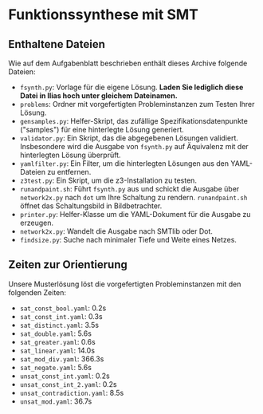 # Funktionssynthese mit SMT

## Enthaltene Dateien

Wie auf dem Aufgabenblatt beschrieben enthält dieses Archive folgende Dateien:

* `fsynth.py`: Vorlage für die eigene Lösung.
  **Laden Sie lediglich diese Datei in Ilias hoch unter gleichem Dateinamen.**
* `problems`: Ordner mit vorgefertigten Probleminstanzen zum Testen Ihrer Lösung.
* `gensamples.py`: Helfer-Skript, das zufällige Spezifikationsdatenpunkte ("samples") für eine hinterlegte Lösung
  generiert.
* `validator.py`: Ein Skript, das die abgegebenen Lösungen validiert. Insbesondere wird die Ausgabe von `fsynth.py` auf
  Äquivalenz mit der hinterlegten Lösung überprüft.
* `yamlfilter.py`: Ein Filter, um die hinterlegten Lösungen aus den YAML-Dateien zu entfernen.
* `z3test.py`: Ein Skript, um die z3-Installation zu testen.
* `runandpaint.sh`: Führt `fsynth.py` aus und schickt die Ausgabe über `network2x.py`   nach `dot` um Ihre Schaltung zu
  rendern. `runandpaint.sh` öffnet das Schaltungsbild in Bildbetrachter.
* `printer.py`: Helfer-Klasse um die YAML-Dokument für die Ausgabe zu erzeugen.
* `network2x.py`: Wandelt die Ausgabe nach SMTlib oder Dot.
* `findsize.py`: Suche nach minimaler Tiefe und Weite eines Netzes.

## Zeiten zur Orientierung

Unsere Musterlösung löst die vorgefertigten Probleminstanzen mit den folgenden Zeiten:

* `sat_const_bool.yaml`: 0.2s
* `sat_const_int.yaml`: 0.3s
* `sat_distinct.yaml`: 3.5s
* `sat_double.yaml`: 5.6s
* `sat_greater.yaml`: 0.6s
* `sat_linear.yaml`: 14.0s
* `sat_mod_div.yaml`: 366.3s
* `sat_negate.yaml`: 5.6s
* `unsat_const_int.yaml`: 0.2s
* `unsat_const_int_2.yaml`: 0.2s
* `unsat_contradiction.yaml`: 8.5s
* `unsat_mod.yaml`: 36.7s